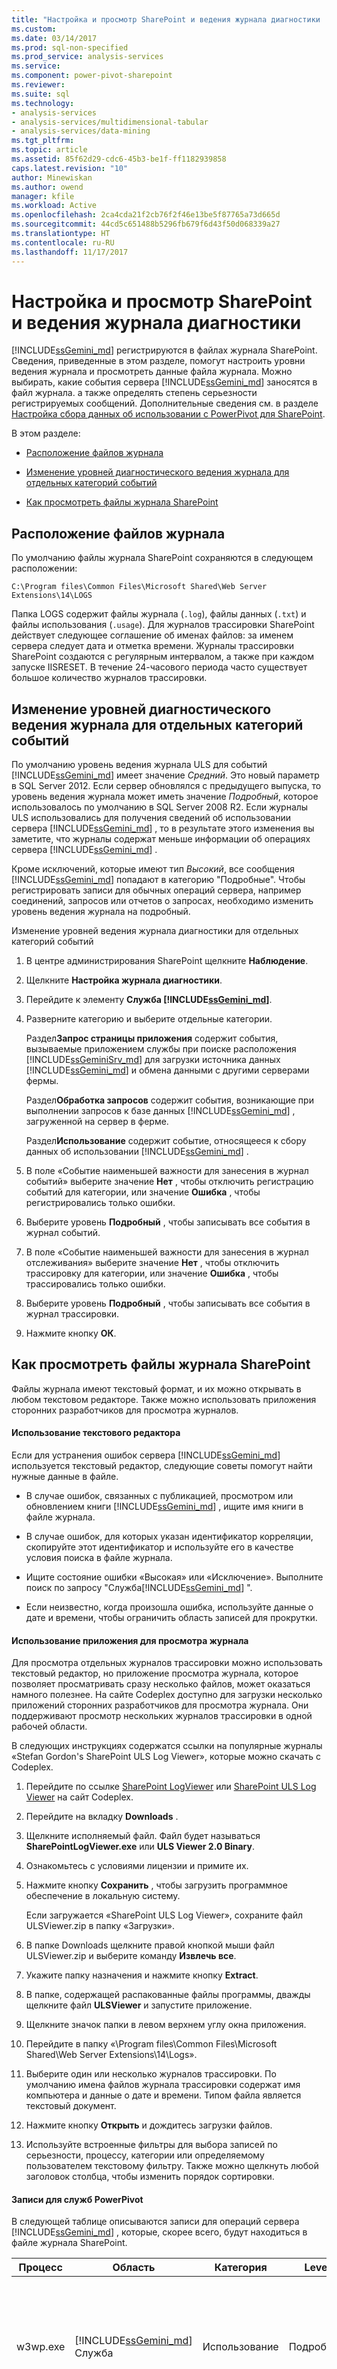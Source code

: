 ```yaml
---
title: "Настройка и просмотр SharePoint и ведения журнала диагностики | Документы Microsoft"
ms.custom: 
ms.date: 03/14/2017
ms.prod: sql-non-specified
ms.prod_service: analysis-services
ms.service: 
ms.component: power-pivot-sharepoint
ms.reviewer: 
ms.suite: sql
ms.technology:
- analysis-services
- analysis-services/multidimensional-tabular
- analysis-services/data-mining
ms.tgt_pltfrm: 
ms.topic: article
ms.assetid: 85f62d29-cdc6-45b3-be1f-ff1182939858
caps.latest.revision: "10"
author: Minewiskan
ms.author: owend
manager: kfile
ms.workload: Active
ms.openlocfilehash: 2ca4cda21f2cb76f2f46e13be5f87765a73d665d
ms.sourcegitcommit: 44cd5c651488b5296fb679f6d43f50d068339a27
ms.translationtype: HT
ms.contentlocale: ru-RU
ms.lasthandoff: 11/17/2017
---
```

# <a name="configure-and-view-sharepoint-and-diagnostic-logging"></a>Настройка и просмотр SharePoint и ведения журнала диагностики
  [!INCLUDE[ssGemini_md](../../includes/ssgemini-md.md)] регистрируются в файлах журнала SharePoint. Сведения, приведенные в этом разделе, помогут настроить уровни ведения журнала и просмотреть данные файла журнала. Можно выбирать, какие события сервера [!INCLUDE[ssGemini_md](../../includes/ssgemini-md.md)] заносятся в файл журнала. а также определять степень серьезности регистрируемых сообщений. Дополнительные сведения см. в разделе [Настройка сбора данных об использовании с PowerPivot для SharePoint](../../analysis-services/power-pivot-sharepoint/configure-usage-data-collection-for-power-pivot-for-sharepoint.md).  
  
 В этом разделе:  
  
-   [Расположение файлов журнала](#bkmk_filelocation)  
  
-   [Изменение уровней диагностического ведения журнала для отдельных категорий событий](#bkmk_modifyloglevels)  
  
-   [Как просмотреть файлы журнала SharePoint](#bkmk_how2viewlogfiles)  
  
##  <a name="bkmk_filelocation"></a> Расположение файлов журнала  
 По умолчанию файлы журнала SharePoint сохраняются в следующем расположении:  
  
 `C:\Program files\Common Files\Microsoft Shared\Web Server Extensions\14\LOGS`  
  
 Папка LOGS содержит файлы журнала (`.log`), файлы данных (`.txt`) и файлы использования (`.usage`). Для журналов трассировки SharePoint действует следующее соглашение об именах файлов: за именем сервера следует дата и отметка времени. Журналы трассировки SharePoint создаются с регулярным интервалом, а также при каждом запуске IISRESET. В течение 24-часового периода часто существует большое количество журналов трассировки.  
  
##  <a name="bkmk_modifyloglevels"></a> Изменение уровней диагностического ведения журнала для отдельных категорий событий  
 По умолчанию уровень ведения журнала ULS для событий [!INCLUDE[ssGemini_md](../../includes/ssgemini-md.md)] имеет значение *Средний*. Это новый параметр в SQL Server 2012. Если сервер обновлялся с предыдущего выпуска, то уровень ведения журнала может иметь значение *Подробный*, которое использовалось по умолчанию в SQL Server 2008 R2. Если журналы ULS использовались для получения сведений об использовании сервера [!INCLUDE[ssGemini_md](../../includes/ssgemini-md.md)] , то в результате этого изменения вы заметите, что журналы содержат меньше информации об операциях сервера [!INCLUDE[ssGemini_md](../../includes/ssgemini-md.md)] .  
  
 Кроме исключений, которые имеют тип *Высокий*, все сообщения [!INCLUDE[ssGemini_md](../../includes/ssgemini-md.md)] попадают в категорию "Подробные". Чтобы регистрировать записи для обычных операций сервера, например соединений, запросов или отчетов о запросах, необходимо изменить уровень ведения журнала на подробный.  
  
 Изменение уровней ведения журнала диагностики для отдельных категорий событий  
  
1.  В центре администрирования SharePoint щелкните **Наблюдение**.  
  
2.  Щелкните **Настройка журнала диагностики**.  
  
3.  Перейдите к элементу **Служба [!INCLUDE[ssGemini_md](../../includes/ssgemini-md.md)]**.  
  
4.  Разверните категорию и выберите отдельные категории.  
  
     Раздел**Запрос страницы приложения** содержит события, вызываемые приложением службы при поиске расположения [!INCLUDE[ssGeminiSrv_md](../../includes/ssgeminisrv-md.md)] для загрузки источника данных [!INCLUDE[ssGemini_md](../../includes/ssgemini-md.md)] и обмена данными с другими серверами фермы.  
  
     Раздел**Обработка запросов** содержит события, возникающие при выполнении запросов к базе данных [!INCLUDE[ssGemini_md](../../includes/ssgemini-md.md)] , загруженной на сервер в ферме.  
  
     Раздел**Использование** содержит событие, относящееся к сбору данных об использовании [!INCLUDE[ssGemini_md](../../includes/ssgemini-md.md)] .  
  
5.  В поле «Событие наименьшей важности для занесения в журнал событий» выберите значение **Нет** , чтобы отключить регистрацию событий для категории, или значение **Ошибка** , чтобы регистрировались только ошибки.  
  
6.  Выберите уровень **Подробный** , чтобы записывать все события в журнал событий.  
  
7.  В поле «Событие наименьшей важности для занесения в журнал отслеживания» выберите значение **Нет** , чтобы отключить трассировку для категории, или значение **Ошибка** , чтобы трассировались только ошибки.  
  
8.  Выберите уровень **Подробный** , чтобы записывать все события в журнал трассировки.  
  
9. Нажмите кнопку **ОК**.  
  
##  <a name="bkmk_how2viewlogfiles"></a> Как просмотреть файлы журнала SharePoint  
 Файлы журнала имеют текстовый формат, и их можно открывать в любом текстовом редакторе. Также можно использовать приложения сторонних разработчиков для просмотра журналов.  
  
#### <a name="use-a-text-editor"></a>Использование текстового редактора  
 Если для устранения ошибок сервера [!INCLUDE[ssGemini_md](../../includes/ssgemini-md.md)] используется текстовый редактор, следующие советы помогут найти нужные данные в файле.  
  
-   В случае ошибок, связанных с публикацией, просмотром или обновлением книги [!INCLUDE[ssGemini_md](../../includes/ssgemini-md.md)] , ищите имя книги в файле журнала.  
  
-   В случае ошибок, для которых указан идентификатор корреляции, скопируйте этот идентификатор и используйте его в качестве условия поиска в файле журнала.  
  
-   Ищите состояние ошибки «Высокая» или «Исключение». Выполните поиск по запросу "Служба[!INCLUDE[ssGemini_md](../../includes/ssgemini-md.md)] ".  
  
-   Если неизвестно, когда произошла ошибка, используйте данные о дате и времени, чтобы ограничить область записей для прокрутки.  
  
#### <a name="use-a-log-viewer-application"></a>Использование приложения для просмотра журнала  
 Для просмотра отдельных журналов трассировки можно использовать текстовый редактор, но приложение просмотра журнала, которое позволяет просматривать сразу несколько файлов, может оказаться намного полезнее. На сайте Codeplex доступно для загрузки несколько приложений сторонних разработчиков для просмотра журнала. Они поддерживают просмотр нескольких журналов трассировки в одной рабочей области.  
  
 В следующих инструкциях содержатся ссылки на популярные журналы «Stefan Gordon's SharePoint ULS Log Viewer», которые можно скачать с Codeplex.  
  
1.  Перейдите по ссылке [SharePoint LogViewer](http://sharepointlogviewer.codeplex.com) или [SharePoint ULS Log Viewer](http://go.microsoft.com/fwlink/?LinkId=150052) на сайт Codeplex.  
  
2.  Перейдите на вкладку **Downloads** .  
  
3.  Щелкните исполняемый файл. Файл будет называться **SharePointLogViewer.exe** или **ULS Viewer 2.0 Binary**.  
  
4.  Ознакомьтесь с условиями лицензии и примите их.  
  
5.  Нажмите кнопку **Сохранить** , чтобы загрузить программное обеспечение в локальную систему.  
  
     Если загружается «SharePoint ULS Log Viewer», сохраните файл ULSViewer.zip в папку «Загрузки».  
  
6.  В папке Downloads щелкните правой кнопкой мыши файл ULSViewer.zip и выберите команду **Извлечь все**.  
  
7.  Укажите папку назначения и нажмите кнопку **Extract**.  
  
8.  В папке, содержащей распакованные файлы программы, дважды щелкните файл **ULSViewer** и запустите приложение.  
  
9. Щелкните значок папки в левом верхнем углу окна приложения.  
  
10. Перейдите в папку «\Program files\Common Files\Microsoft Shared\Web Server Extensions\14\Logs».  
  
11. Выберите один или несколько журналов трассировки. По умолчанию имена файлов журнала трассировки содержат имя компьютера и данные о дате и времени. Типом файла является текстовый документ.  
  
12. Нажмите кнопку **Открыть** и дождитесь загрузки файлов.  
  
13. Используйте встроенные фильтры для выбора записей по серьезности, процессу, категории или определяемому пользователем текстовому фильтру. Также можно щелкнуть любой заголовок столбца, чтобы изменить порядок сортировки.  
  
#### <a name="entries-for-power-pivot-services"></a>Записи для служб PowerPivot  
 В следующей таблице описываются записи для операций сервера [!INCLUDE[ssGemini_md](../../includes/ssgemini-md.md)] , которые, скорее всего, будут находиться в файле журнала SharePoint.  
  
|Процесс|Область|Категория|Level|Сообщение|Сведения|  
|-------------|----------|--------------|-----------|-------------|-------------|  
|w3wp.exe|[!INCLUDE[ssGemini_md](../../includes/ssgemini-md.md)] Служба|Использование|Подробный|Отсутствует статистика по текущему запросу, данные не заносятся в журнал.|Отчеты службы с заранее определенными интервалами запрашивают статистику ответов в виде события использования, отправляемого в систему сбора данных об использовании. Данное сообщение показывает, что отсутствует статистика запросов для передачи.|  
|w3wp.exe|[!INCLUDE[ssGemini_md](../../includes/ssgemini-md.md)] Служба|Клиентский веб-интерфейс|Подробно|Начинается поиск сервера приложений для источника данных =\<*путь*>|Когда служба [!INCLUDE[ssGemini_md](../../includes/ssgemini-md.md)] получает запрос на соединение, она определяет доступный [!INCLUDE[ssGeminiSrv_md](../../includes/ssgeminisrv-md.md)] для обработки запроса. Если в ферму входит только один сервер, то локальный сервер принимает запрос во всех случаях.|  
|w3wp.exe|[!INCLUDE[ssGemini_md](../../includes/ssgemini-md.md)] Служба|Клиентский веб-интерфейс|Подробный|Сервер приложений определен успешно.|Запрос передан в приложение службы [!INCLUDE[ssGemini_md](../../includes/ssgemini-md.md)] .|  
|w3wp.exe|[!INCLUDE[ssGemini_md](../../includes/ssgemini-md.md)] Служба|Клиентский веб-интерфейс|Подробно|Перенаправление запроса для \< *источник PowerPivotdata*> для [!INCLUDE[ssGeminiSrv_md](../../includes/ssgeminisrv-md.md)].|Запрос перенаправлен на [!INCLUDE[ssGeminiSrv_md](../../includes/ssgeminisrv-md.md)].|  
|w3wp.exe|[!INCLUDE[ssGemini_md](../../includes/ssgemini-md.md)] Служба|Обработка запросов|Подробно|Перенаправление запроса для UserName\<*пользователя SharePoint*> в базу данных|От имени пользователя SharePoint создано соединение с источником данных [!INCLUDE[ssGemini_md](../../includes/ssgemini-md.md)] путем олицетворения.|  
  
## <a name="see-also"></a>См. также  
 [Сбор данных об использовании Power Pivot](../../analysis-services/power-pivot-sharepoint/power-pivot-usage-data-collection.md)   
 [Просмотр и чтение файлов журналов программы установки SQL Server](../../database-engine/install-windows/view-and-read-sql-server-setup-log-files.md)   
 [Настройка сбора данных об использовании с PowerPivot для SharePoint](../../analysis-services/power-pivot-sharepoint/configure-usage-data-collection-for-power-pivot-for-sharepoint.md)  
  
  

